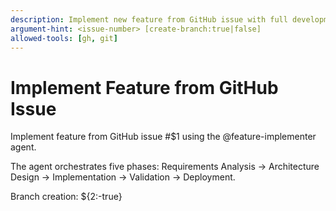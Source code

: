 ```yaml
---
description: Implement new feature from GitHub issue with full development workflow
argument-hint: <issue-number> [create-branch:true|false]
allowed-tools: [gh, git]
---
```


# Implement Feature from GitHub Issue

Implement feature from GitHub issue #$1 using the @feature-implementer agent.

The agent orchestrates five phases: Requirements Analysis → Architecture Design → Implementation → Validation → Deployment.

Branch creation: ${2:-true}
